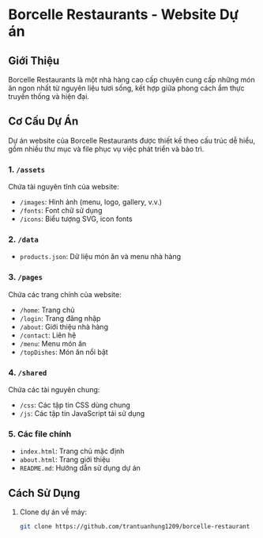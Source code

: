 # Borcelle Restaurants - Website Dự án

## Giới Thiệu
Borcelle Restaurants là một nhà hàng cao cấp chuyên cung cấp những món ăn ngon nhất từ nguyên liệu tươi sống, kết hợp giữa phong cách ẩm thực truyền thống và hiện đại.

## Cơ Cấu Dự Án
Dự án website của Borcelle Restaurants được thiết kế theo cấu trúc dễ hiểu, gồm nhiều thư mục và file phục vụ việc phát triển và bảo trì.

### 1. `/assets`
Chứa tài nguyên tĩnh của website:
- `/images`: Hình ảnh (menu, logo, gallery, v.v.)
- `/fonts`: Font chữ sử dụng
- `/icons`: Biểu tượng SVG, icon fonts

### 2. `/data`
- `products.json`: Dữ liệu món ăn và menu nhà hàng

### 3. `/pages`
Chứa các trang chính của website:
- `/home`: Trang chủ
- `/login`: Trang đăng nhập
- `/about`: Giới thiệu nhà hàng
- `/contact`: Liên hệ
- `/menu`: Menu món ăn
- `/topDishes`: Món ăn nổi bật

### 4. `/shared`
Chứa các tài nguyên chung:
- `/css`: Các tập tin CSS dùng chung
- `/js`: Các tập tin JavaScript tái sử dụng

### 5. Các file chính
- `index.html`: Trang chủ mặc định
- `about.html`: Trang giới thiệu
- `README.md`: Hướng dẫn sử dụng dự án

## Cách Sử Dụng
1. Clone dự án về máy:
   ```sh
   git clone https://github.com/trantuanhung1209/borcelle-restaurant